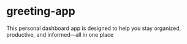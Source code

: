 # greeting-app
This personal dashboard app is designed to help you stay organized, productive, and informed—all in one place
